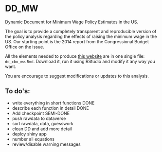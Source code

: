 # DD_MW
Dynamic Document for Minimum Wage Policy Estimates in the US.


The goal is to provide a completely transparent and reproducible version of the policy analysis regarding the effects of raising the minimum wage in the US. Our starting point is the 2014 report from the Congressional Budget Office on the issue.

All the elements needed to produce [this website](https://rpubs.com/fhoces/dd_cbo_mw) are in one single file: `dd_cbo_mw.Rmd`. Download it, run it using RStudio and modify it any way you want.

You are encourage to suggest modifications or updates to this analysis.


## To do's:
 - write everything in short functions      DONE
 - describe each function in detail         DONE  
 - Add checkpoint                           SEMI-DONE
 - push rawdata to dataverse  
 - sort rawdata, data, guesswork  
 - clean DD and add more detail             
 - deploy shiny app  
 - number all equations
 - review/disable warning messages
